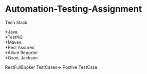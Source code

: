 # Automation-Testing-Assignment

Tech Stack

*Java          
*TestNG  
*Maven  
*Rest Assured  
*Allure Reporter  
*Gson, Jackson  

RestFullBooker TestCases->
Postive TestCase
